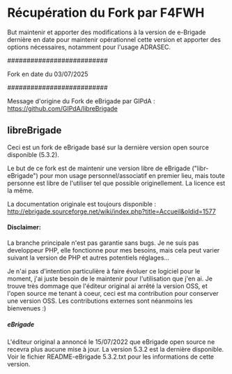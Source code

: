 # Récupération du Fork par F4FWH

But maintenir et apporter des modifications à la version de e-Brigade dernière en date pour maintenir opérationnel cette version et apporter des options nécessaires, notamment pour l'usage ADRASEC.

##########################

Fork en date du 03/07/2025

##########################

Message d'origine du Fork de eBrigade par GIPdA : https://github.com/GIPdA/libreBrigade

## libreBrigade

Ceci est un fork de eBrigade basé sur la dernière version open source disponible (5.3.2).

Le but de ce fork est de maintenir une version libre de eBrigade ("libr-eBrigade") pour mon usage personnel/associatif en premier lieu, mais toute personne est libre de l'utiliser tel que possible originellement. La licence est la même.

La documentation originale est toujours disponible : http://ebrigade.sourceforge.net/wiki/index.php?title=Accueil&oldid=1577



#### Disclaimer:

La branche principale n'est pas garantie sans bugs. Je ne suis pas developpeur PHP, elle fonctionne pour mes besoins, mais cela peut varier suivant la version de PHP et autres potentiels réglages...

Je n'ai pas d'intention particulière à faire évoluer ce logiciel pour le moment, j'ai juste besoin de le maintenir pour l'utilisation que j'en ai. Je trouve très dommage que l'éditeur original ai arrêté la version OSS, et l'open source me tenant à coeur, ceci est ma contribution pour conserver une version OSS.
Les contributions externes sont néanmoins les bienvenues :)



##### eBrigade

L'éditeur original a annoncé le 15/07/2022 que eBrigade open source ne recevra plus aucune mise à jour. La version 5.3.2 est la dernière disponible. 
Voir le fichier README-eBrigade 5.3.2.txt pour les informations de cette version.
